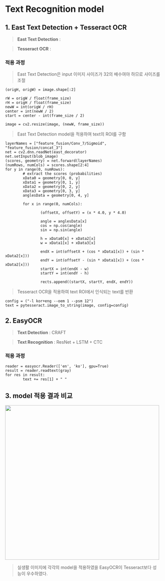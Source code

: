 # Text Recognition model
## 1. East Text Detection + Tesseract OCR
> **East Text Detection** : 

> **Tesseract OCR** : 
### 적용 과정
> East Text Detection은 input 이미지 사이즈가 32의 배수여야 하므로 사이즈를 조절
```
(origH, origW) = image.shape[:2]
 
rW = origW / float(frame_size)
rH = origH / float(frame_size)
newW = int(origW / rH)
center = int(newW / 2)
start = center - int(frame_size / 2)

image = cv2.resize(image, (newW, frame_size)) 
```
> East Text Detection model을 적용하여 text의 ROI를 구함
```
layerNames = ["feature_fusion/Conv_7/Sigmoid", "feature_fusion/concat_3"]
net = cv2.dnn.readNet(east_decorator)
net.setInput(blob_image)
(scores, geometry) = net.forward(layerNames)
(numRows, numCols) = scores.shape[2:4]
for y in range(0, numRows):
        # extract the scores (probabilities)
        xData0 = geometry[0, 0, y]
        xData1 = geometry[0, 1, y]
        xData2 = geometry[0, 2, y]
        xData3 = geometry[0, 3, y]
        anglesData = geometry[0, 4, y]

        for x in range(0, numCols):
        
                (offsetX, offsetY) = (x * 4.0, y * 4.0)

                angle = anglesData[x]
                cos = np.cos(angle)
                sin = np.sin(angle)

                h = xData0[x] + xData2[x]
                w = xData1[x] + xData3[x]

                endX = int(offsetX + (cos * xData1[x]) + (sin * xData2[x]))
                endY = int(offsetY - (sin * xData1[x]) + (cos * xData2[x]))
                startX = int(endX - w)
                startY = int(endY - h)

                rects.append((startX, startY, endX, endY))
```
> Tesseract OCR을 적용하여 text ROI에서 인식되는 text를 반환
```
config = ("-l kor+eng --oem 1 --psm 12")
text = pytesseract.image_to_string(image, config=config)
````
## 2. EasyOCR
> **Text Detection** : CRAFT

> **Text Recognition** : ResNet + LSTM + CTC
### 적용 과정
```
reader = easyocr.Reader(['en', 'ko'], gpu=True)
result = reader.readtext(gray)
for res in result:
        text += res[1] + " "
```
## 3. model 적용 결과 비교
<img src="https://user-images.githubusercontent.com/109569066/193410836-bcbedd09-1c20-4e63-a9cf-7ae97cb6428d.png" width="500" />

> 실생활 이미지에 각각의 model을 적용하였을  EasyOCR이 Tesseract보다 성능이 우수하였다.
